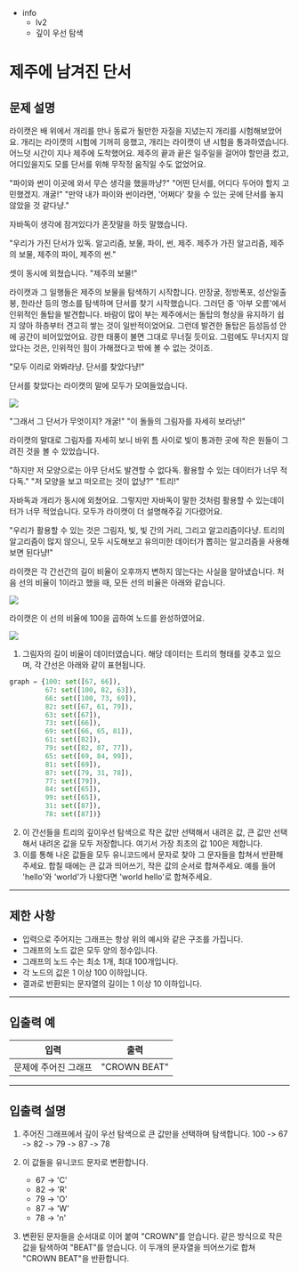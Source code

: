 - info
    - lv2
    - 깊이 우선 탐색

# 제주에 남겨진 단서
## 문제 설명
라이캣은 배 위에서 개리를 만나 동료가 될만한 자질을 지녔는지 개리를 시험해보았어요. 개리는 라이캣의 시험에 기꺼히 응했고, 개리는 라이캣이 낸 시험을 통과하였습니다. 어느덧 시간이 지나 제주에 도착했어요. 제주의 끝과 끝은 일주일을 걸어야 할만큼 컸고, 어디있을지도 모를 단서를 위해 무작정 움직일 수도 없었어요.

"파이와 썬이 이곳에 와서 무슨 생각을 했을까냥?"
"어떤 단서를, 어디다 두어야 할지 고민했겠지. 개굴!"
"만약 내가 파이와 썬이라면, '어쩌다' 찾을 수 있는 곳에 단서를 놓지 않았을 것 같다냥."

자바독이 생각에 잠겨있다가 혼잣말을 하듯 말했습니다.

"우리가 가진 단서가 있독. 알고리즘, 보물, 파이, 썬, 제주. 제주가 가진 알고리즘, 제주의 보물, 제주의 파이, 제주의 썬."

셋이 동시에 외쳤습니다.
"제주의 보물!"

라이캣과 그 일행들은 제주의 보물을 탐색하기 시작합니다. 만장굴, 정방폭포, 성산일출봉, 한라산 등의 명소를 탐색하며 단서를 찾기 시작했습니다. 그러던 중 '아부 오름'에서 인위적인 돌탑을 발견합니다. 바람이 많이 부는 제주에서는 돌탑의 형상을 유지하기 쉽지 않아 하층부터 견고히 쌓는 것이 일반적이었어요. 그런데 발견한 돌탑은 듬성듬성 안에 공간이 비어있었어요. 강한 태풍이 불면 그대로 무너질 듯이요. 그럼에도 무너지지 않았다는 것은, 인위적인 힘이 가해졌다고 밖에 볼 수 없는 것이죠.

"모두 이리로 와봐라냥. 단서를 찾았다냥!"

단서를 찾았다는 라이캣의 말에 모두가 모여들었습니다.

![](./5-1.png)

"그래서 그 단서가 무엇이지? 개굴!"
"이 돌들의 그림자를 자세히 보라냥!"

라이캣의 말대로 그림자를 자세히 보니 바위 틈 사이로 빛이 통과한 곳에 작은 원들이 그려진 것을 볼 수 있었습니다.

"하지만 저 모양으로는 아무 단서도 발견할 수 없다독. 활용할 수 있는 데이터가 너무 적다독."
"저 모양을 보고 떠오르는 것이 없냥?"
"트리!" 

자바독과 개리가 동시에 외쳤어요. 그렇지만 자바독이 말한 것처럼 활용할 수 있는데이터가 너무 적었습니다. 모두가 라이캣이 더 설명해주길 기다렸어요.

"우리가 활용할 수 있는 것은 그림자, 빛, 빛 간의 거리, 그리고 알고리즘이다냥. 트리의 알고리즘이 많지 않으니, 모두 시도해보고 유의미한 데이터가 뽑히는 알고리즘을 사용해보면 된다냥!"

라이캣은 각 간선간의 길이 비율이 오후까지 변하지 않는다는 사실을 알아냈습니다. 처음 선의 비율이 1이라고 했을 때, 모든 선의 비율은 아래와 같습니다.

![](./5-2.png)

라이캣은 이 선의 비율에 100을 곱하여 노드를 완성하였어요.

![](./5-3.png)

1. 그림자의 길이 비율이 데이터였습니다. 해당 데이터는 트리의 형태를 갖추고 있으며, 각 간선은 아래와 같이 표현됩니다.

```python
graph = {100: set([67, 66]),
         67: set([100, 82, 63]),
         66: set([100, 73, 69]),
         82: set([67, 61, 79]),
         63: set([67]),
         73: set([66]),
         69: set([66, 65, 81]),
         61: set([82]),
         79: set([82, 87, 77]),
         65: set([69, 84, 99]),
         81: set([69]),
         87: set([79, 31, 78]),
         77: set([79]),
         84: set([65]),
         99: set([65]),
         31: set([87]),
         78: set([87])}
```

2. 이 간선들을 트리의 깊이우선 탐색으로 작은 값만 선택해서 내려온 값, 큰 값만 선택해서 내려온 값을 모두 저장합니다. 여기서 가장 최초의 값 100은 제합니다.
3. 이를 통해 나온 값들을 모두 유니코드에서 문자로 찾아 그 문자들을 합쳐서 반환해주세요. 합칠 때에는 큰 값과 띄어쓰기, 작은 값의 순서로 합쳐주세요. 예를 들어 'hello'와 'world'가 나왔다면 'world hello'로 합쳐주세요.

---

## 제한 사항
* 입력으로 주어지는 그래프는 항상 위의 예시와 같은 구조를 가집니다.
* 그래프의 노드 값은 모두 양의 정수입니다.
* 그래프의 노드 수는 최소 1개, 최대 100개입니다.
* 각 노드의 값은 1 이상 100 이하입니다.
* 결과로 반환되는 문자열의 길이는 1 이상 10 이하입니다.

---

## 입출력 예

| 입력 | 출력 |
| ---- | ---- |
| 문제에 주어진 그래프 | "CROWN BEAT" |

---

## 입출력 설명

1. 주어진 그래프에서 깊이 우선 탐색으로 큰 값만을 선택하며 탐색합니다.
   100 -> 67 -> 82 -> 79 -> 87 -> 78

2. 이 값들을 유니코드 문자로 변환합니다.
   - 67 -> 'C'
   - 82 -> 'R'
   - 79 -> 'O'
   - 87 -> 'W'
   - 78 -> 'n' 

3. 변환된 문자들을 순서대로 이어 붙여 "CROWN"를 얻습니다. 같은 방식으로 작은 값을 탐색하여 "BEAT"를 얻습니다. 이 두개의 문자열을 띄어쓰기로 합쳐 "CROWN BEAT"을 반환합니다.
